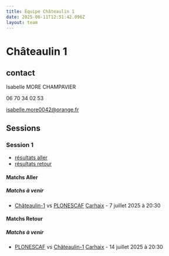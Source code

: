 ```yaml
---
title: Équipe Châteaulin 1
date: 2025-06-11T12:51:42.096Z
layout: team
---
```


# Châteaulin 1

## contact 

 Isabelle MORE CHAMPAVIER

 06 70 34 02 53

isabelle.more0042@orange.fr

## Sessions

### Session 1
- [résultats aller ](/scores/session-1/groupe-1/aller/)
- [résultats retour](/scores/session-1/groupe-1/retour/)

#### Matchs Aller

##### Matchs à venir

- [Châteaulin-1](/teams/Châteaulin-1) vs [PLONESCAF](/teams/PLONESCAF) [Carhaix](/stades/Carhaix) - 7 juillet 2025 à 20:30

#### Matchs Retour

##### Matchs à venir

- [PLONESCAF](/teams/PLONESCAF) vs [Châteaulin-1](/teams/Châteaulin-1) [Carhaix](/stades/Carhaix) - 14 juillet 2025 à 20:30

